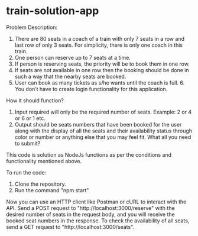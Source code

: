 # train-solution-app

Problem Description:
1. There are 80 seats in a coach of a train with only 7 seats in a row and last row of only 3 seats. For
simplicity, there is only one coach in this train.
2. One person can reserve up to 7 seats at a time.
3. If person is reserving seats, the priority will be to book them in one row.
4. If seats are not available in one row then the booking should be done in such a way that the nearby
seats are booked.
5. User can book as many tickets as s/he wants until the coach is full. 6. You don’t have to create login
functionality for this application.

How it should function?
1. Input required will only be the required number of seats. Example: 2 or 4 or 6 or 1 etc.
2. Output should be seats numbers that have been booked for the user along with the display of all the
seats and their availability status through color or number or anything else that you may feel fit.
What all you need to submit?


This code is solution as NodeJs functions as per the conditions and functionality mentioned above.

To run the code:
1. Clone the repository.
2. Run the command "npm start"

Now you can use an HTTP client like Postman or cURL to interact with the API.
Send a POST request to "http://localhost:3000/reserve" with the desired number of seats in the request body,
and you will receive the booked seat numbers in the response.
To check the availability of all seats, send a GET request to "http://localhost:3000/seats".
